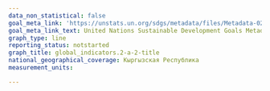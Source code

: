 ```yaml
---
data_non_statistical: false
goal_meta_link: 'https://unstats.un.org/sdgs/metadata/files/Metadata-02-0A-02.pdf '
goal_meta_link_text: United Nations Sustainable Development Goals Metadata (PDF 210 KB)
graph_type: line
reporting_status: notstarted
graph_title: global_indicators.2-a-2-title
national_geographical_coverage: Кыргызская Республика
measurement_units: 

---
```

